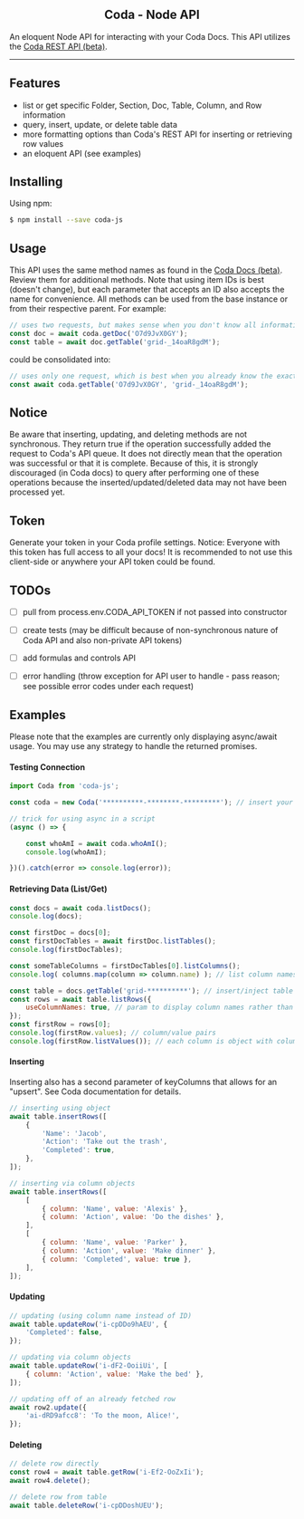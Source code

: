 
<h2 align="center">Coda - Node API</h2>

An eloquent Node API for interacting with your Coda Docs. This API utilizes the [Coda REST API (beta)](https://coda.io/developers/apis/v1beta1).

---

## Features

- list or get specific Folder, Section, Doc, Table, Column, and Row information
- query, insert, update, or delete table data
- more formatting options than Coda's REST API for inserting or retrieving row values
- an eloquent API (see examples)


## Installing

Using npm:

```bash
$ npm install --save coda-js
```


## Usage 

This API uses the same method names as found in the [Coda Docs (beta)](https://coda.io/developers/apis/v1beta1). Review them for additional methods. 
Note that using item IDs is best (doesn't change), but each parameter that accepts an ID also accepts the name for convenience.
All methods can be used from the base instance or from their respective parent.
For example:

```js
// uses two requests, but makes sense when you don't know all information ahead of time
const doc = await coda.getDoc('O7d9JvX0GY');
const table = await doc.getTable('grid-_14oaR8gdM');
```

could be consolidated into:

```js
// uses only one request, which is best when you already know the exact IDs to get the item(s) directly
const await coda.getTable('O7d9JvX0GY', 'grid-_14oaR8gdM');
```


## Notice 

Be aware that inserting, updating, and deleting methods are not synchronous. They return true if the operation 
successfully added the request to Coda's API queue. It does not directly mean that the operation was successful or that 
it is complete. Because of this, it is strongly discouraged (in Coda docs) to query after performing one of these operations because 
the inserted/updated/deleted data may not have been processed yet.


## Token

Generate your token in your Coda profile settings. Notice: Everyone with this token has full access to all your docs! It is recommended to not use this client-side or anywhere your API token could be found.


## TODOs

- [ ] pull from process.env.CODA_API_TOKEN if not passed into constructor
- [ ] create tests (may be difficult because of non-synchronous nature of Coda API and also non-private API tokens)
- [ ] add formulas and controls API
- [ ] error handling (throw exception for API user to handle - pass reason; see possible error codes under each request)


## Examples

Please note that the examples are currently only displaying async/await usage. You may use any strategy to handle the returned promises. 


#### Testing Connection

```js
import Coda from 'coda-js';

const coda = new Coda('**********-********-*********'); // insert your token

// trick for using async in a script
(async () => {

    const whoAmI = await coda.whoAmI();
    console.log(whoAmI);

})().catch(error => console.log(error));
```


#### Retrieving Data (List/Get)

```js
const docs = await coda.listDocs();
console.log(docs);

const firstDoc = docs[0];
const firstDocTables = await firstDoc.listTables();
console.log(firstDocTables);

const someTableColumns = firstDocTables[0].listColumns();
console.log( columns.map(column => column.name) ); // list column names

const table = docs.getTable('grid-**********'); // insert/inject table name or ID here
const rows = await table.listRows({
    useColumnNames: true, // param to display column names rather than key
});
const firstRow = rows[0];
console.log(firstRow.values); // column/value pairs
console.log(firstRow.listValues()); // each column is object with column and value properties
```


#### Inserting

Inserting also has a second parameter of keyColumns that allows for an "upsert". See Coda documentation for details.

```js
// inserting using object
await table.insertRows([
    { 
        'Name': 'Jacob',
        'Action': 'Take out the trash',
        'Completed': true,
    },
]);

// inserting via column objects
await table.insertRows([
    [
        { column: 'Name', value: 'Alexis' },
        { column: 'Action', value: 'Do the dishes' },
    ],
    [
        { column: 'Name', value: 'Parker' },
        { column: 'Action', value: 'Make dinner' },
        { column: 'Completed', value: true },
    ],
]);
```


#### Updating

```js
// updating (using column name instead of ID)
await table.updateRow('i-cpDDo9hAEU', {
    'Completed': false,
});

// updating via column objects
await table.updateRow('i-dF2-OoiiUi', [
    { column: 'Action', value: 'Make the bed' },
]);

// updating off of an already fetched row
await row2.update({ 
    'ai-dRD9afcc8': 'To the moon, Alice!',
});
```


#### Deleting

```js
// delete row directly
const row4 = await table.getRow('i-Ef2-OoZxIi');
await row4.delete();

// delete row from table
await table.deleteRow('i-cpDDoshUEU');
```
